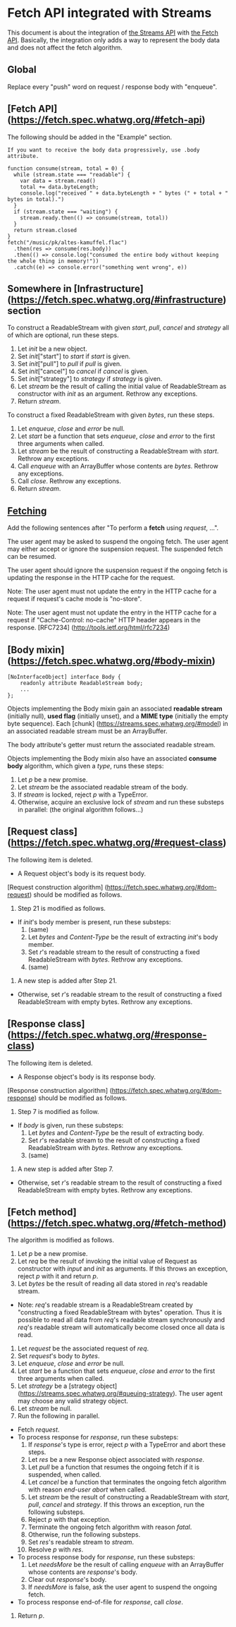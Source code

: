 Fetch API integrated with Streams
===

This document is about the integration of [the Streams API](https://streams.spec.whatwg.org/) with [the Fetch API](https://fetch.spec.whatwg.org/#fetch-api).
Basically, the integration only adds a way to represent the body data and does not affect the fetch algorithm.

## Global

Replace every "push" word on request / response body with "enqueue".

## [Fetch API] (https://fetch.spec.whatwg.org/#fetch-api)

The following should be added in the "Example" section.

```
If you want to receive the body data progressively, use .body attribute.

function consume(stream, total = 0) {
  while (stream.state === "readable") {
    var data = stream.read()
    total += data.byteLength;
    console.log("received " + data.byteLength + " bytes (" + total + " bytes in total).")
  }
  if (stream.state === "waiting") {
    stream.ready.then(() => consume(stream, total))
  }
  return stream.closed
}
fetch("/music/pk/altes-kamuffel.flac")
  .then(res => consume(res.body))
  .then(() => console.log("consumed the entire body without keeping the whole thing in memory!"))
  .catch((e) => console.error("something went wrong", e))
```

## Somewhere in [Infrastructure] (https://fetch.spec.whatwg.org/#infrastructure) section

To construct a ReadableStream with given _start_, _pull_, _cancel_ and _strategy_ all of which are optional, run these steps.

1. Let _init_ be a new object.
1. Set _init_["start"] to _start_ if _start_ is given.
1. Set _init_["pull"] to _pull_ if _pull_ is given.
1. Set _init_["cancel"] to _cancel_ if _cancel_ is given.
1. Set _init_["strategy"] to _strategy_ if _strategy_ is given.
1. Let _stream_ be the result of calling the initial value of ReadableStream as constructor with _init_ as an argument. Rethrow any exceptions.
1. Return _stream_.

To construct a fixed ReadableStream with given _bytes_, run these steps.

1. Let _enqueue_, _close_ and _error_ be null.
1. Let _start_ be a function that sets _enqueue_, _close_ and _error_ to the first three arguments when called.
1. Let _stream_ be the result of constructing a ReadableStream with _start_. Rethrow any exceptions.
1. Call _enqueue_ with an ArrayBuffer whose contents are _bytes_. Rethrow any exceptions.
1. Call _close_. Rethrow any exceptions.
1. Return _stream_.

## [Fetching](https://fetch.spec.whatwg.org/#fetching)

Add the following sentences after "To perform a __fetch__ using _request_, ...".

The user agent may be asked to suspend the ongoing fetch. The user agent may either accept or ignore the suspension request.
The suspended fetch can be resumed.

The user agent should ignore the suspension request if the ongoing fetch is updating the response in the HTTP cache for the request.

Note: The user agent must not update the entry in the HTTP cache for a request if request's cache mode is "no-store".

Note: The user agent must not update the entry in the HTTP cache for a request if "Cache-Control: no-cache" HTTP header appears in the response. [RFC7234] (http://tools.ietf.org/html/rfc7234)

## [Body mixin] (https://fetch.spec.whatwg.org/#body-mixin)

```
[NoInterfaceObject] interface Body {
    readonly attribute ReadableStream body;
    ...
};
```

Objects implementing the Body mixin gain an associated __readable stream__ (initially null), __used flag__ (initially unset), and a __MIME type__ (initially the empty byte sequence).
Each [chunk] (https://streams.spec.whatwg.org/#model) in an associated readable stream must be an ArrayBuffer.

The body attribute's getter must return the associated readable stream.

Objects implementing the Body mixin also have an associated __consume body__ algorithm, which given a _type_, runs these steps:

1. Let _p_ be a new promise.
2. Let _stream_ be the associated readable stream of the body.
3. If _stream_ is locked, reject _p_ with a TypeError.
4. Otherwise, acquire an exclusive lock of _stream_ and run these substeps in parallel: (the original algorithm follows...)

## [Request class] (https://fetch.spec.whatwg.org/#request-class)

The following item is deleted.

 - A Request object's body is its request body.

[Request construction algorithm] (https://fetch.spec.whatwg.org/#dom-request) should be modified as follows.

1. Step 21 is modified as follows.
  - If _init_'s body member is present, run these substeps:
    1. (same)
    2. Let _bytes_ and _Content-Type_ be the result of extracting _init_'s body member.
    3. Set _r_'s readable stream to the result of constructing a fixed ReadableStream with _bytes_. Rethrow any exceptions.
    4. (same)
1. A new step is added after Step 21.
  - Otherwise, set _r_'s readable stream to the result of constructing a fixed ReadableStream with empty bytes. Rethrow any exceptions.

## [Response class] (https://fetch.spec.whatwg.org/#response-class)

The following item is deleted.

 - A Response object's body is its response body.

[Response construction algorithm] (https://fetch.spec.whatwg.org/#dom-response) should be modified as follows.

1. Step 7 is modified as follow.
  - If _body_ is given, run these substeps:
    1. Let _bytes_ and _Content-Type_ be the result of extracting body.
    2. Set _r_'s readable stream to the result of constructing a fixed ReadableStream with _bytes_. Rethrow any exceptions.
    3. (same)
1. A new step is added after Step 7.
  - Otherwise, set _r_'s readable stream to the result of constructing a fixed ReadableStream with empty bytes. Rethrow any exceptions.

## [Fetch method] (https://fetch.spec.whatwg.org/#fetch-method)

The algorithm is modified as follows.

1. Let _p_ be a new promise.
1. Let _req_ be the result of invoking the initial value of Request as constructor with _input_ and _init_ as arguments. If this throws an exception, reject _p_ with it and return _p_.
1. Let _bytes_ be the result of reading all data stored in _req_'s readable stream.
  - Note: _req_'s readable stream is a ReadableStream created by "constructing a fixed ReadableStream with bytes" operation. Thus it is possible to read all data from _req_'s readable stream synchronously and _req_'s readable stream will automatically become closed once all data is read.
1. Let _request_ be the associated request of _req_.
1. Set _request_'s body to _bytes_.
1. Let _enqueue_, _close_ and _error_ be null.
1. Let _start_ be a function that sets _enqueue_, _close_ and _error_ to the first three arguments when called.
1. Let _strategy_ be a [strategy object] (https://streams.spec.whatwg.org/#queuing-strategy). The user agent may choose any valid strategy object.
1. Let _stream_ be null.
1. Run the following in parallel.
  - Fetch _request_.
  - To process response for _response_, run these substeps:
    1. If _response_'s type is error, reject _p_ with a TypeError and abort these steps.
    1. Let _res_ be a new Response object associated with _response_.
    1. Let _pull_ be a function that resumes the ongoing fetch if it is suspended, when called.
    1. Let _cancel_ be a function that terminates the ongoing fetch algorithm with reason _end-user abort_ when called.
    1. Let _stream_ be the result of constructing a ReadableStream with _start_, _pull_, _cancel_ and _strategy_. If this throws an exception, run the following substeps.
      1. Reject _p_ with that exception.
      1. Terminate the ongoing fetch algorithm with reason _fatal_.
    1. Otherwise, run the following substeps.
      1. Set _res_'s readable stream to _stream_.
      1. Resolve _p_ with _res_.
  - To process response body for _response_, run these substeps:
    1. Let _needsMore_ be the result of calling _enqueue_ with an ArrayBuffer whose contents are _response_'s body.
    1. Clear out _response_'s body.
    1. If _needsMore_ is false, ask the user agent to suspend the ongoing fetch.
  - To process response end-of-file for _response_, call _close_.
1. Return _p_.

